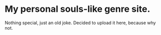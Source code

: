 # My personal **souls-like** genre site.

Nothing special, just an old joke. Decided to upload it here, because why not.
